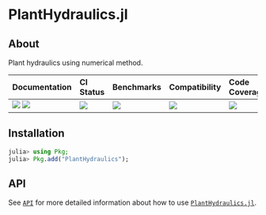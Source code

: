 # PlantHydraulics.jl

<!-- Links and shortcuts -->
[ph-url]: https://github.com/Yujie-W/PlantHydraulics.jl
[ph-api]: https://yujie-w.github.io/PlantHydraulics.jl/stable/API/

[dev-img]: https://img.shields.io/badge/docs-dev-blue.svg
[dev-url]: https://Yujie-W.github.io/PlantHydraulics.jl/dev/

[rel-img]: https://img.shields.io/badge/docs-stable-blue.svg
[rel-url]: https://Yujie-W.github.io/PlantHydraulics.jl/stable/

[st-img]: https://github.com/Yujie-W/PlantHydraulics.jl/workflows/JuliaStable/badge.svg?branch=master
[st-url]: https://github.com/Yujie-W/PlantHydraulics.jl/actions?query=branch%3A"master"++workflow%3A"JuliaStable"

[bm-img]: https://github.com/Yujie-W/PlantHydraulics.jl/workflows/Benchmarks/badge.svg?branch=master
[bm-url]: https://github.com/Yujie-W/PlantHydraulics.jl/actions?query=branch%3A"master"++workflow%3A"Benchmarks"

[min-img]: https://github.com/Yujie-W/PlantHydraulics.jl/workflows/Julia-1.3/badge.svg?branch=master
[min-url]: https://github.com/Yujie-W/PlantHydraulics.jl/actions?query=branch%3A"master"++workflow%3A"Julia-1.3"

[cov-img]: https://codecov.io/gh/Yujie-W/PlantHydraulics.jl/branch/master/graph/badge.svg
[cov-url]: https://codecov.io/gh/Yujie-W/PlantHydraulics.jl




## About

Plant hydraulics using numerical method.

| Documentation                                   | CI Status             | Benchmarks            | Compatibility           | Code Coverage           |
|:------------------------------------------------|:----------------------|:----------------------|:------------------------|:------------------------|
| [![][dev-img]][dev-url] [![][rel-img]][rel-url] | [![][st-img]][st-url] | [![][bm-img]][bm-url] | [![][min-img]][min-url] | [![][cov-img]][cov-url] |




## Installation
```julia
julia> using Pkg;
julia> Pkg.add("PlantHydraulics");
```




## API
See [`API`][ph-api] for more detailed information about how to use [`PlantHydraulics.jl`][ph-url].
